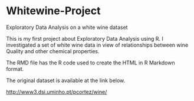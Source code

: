 # Whitewine-Project

Exploratory Data Analysis on a white wine dataset

This is my first project about Exploratory Data Analysis using R. I investigated a set of white wine data in view of relationships between wine Quality and other chemical properties.

The RMD file has the R code used to create the HTML in R Markdown format.

The original dataset is available at the link below.

http://www3.dsi.uminho.pt/pcortez/wine/
